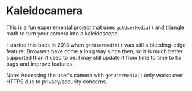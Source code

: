 # Kaleidocamera

This is a fun experiemental project that uses `getUserMedia()` and triangle math to turn your camera into a kaleidoscope.

I started this back in 2013 when `getUserMedia()` was still a bleeding-edge feature. Browsers have come a long way since then, so it is much better supported than it used to be. I may still update it from time to time to fix bugs and improve features.

Note: Accessing the user's camera with `getUserMedia()` only works over HTTPS due to privacy/security concerns.
